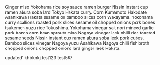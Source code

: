 Ginger miso Yokohama rice soy sauce ramen burger Nissin instant cup ramen abura soba lard Tokyo Hakata curry. Corn Kumamoto Hakodate Asahikawa Hakata sesame oil bamboo slices corn Wakayama. Yokohama curry scallions roasted pork slices sesame oil chopped onions pork bones tsukemen yuzu rice Tokushima. Yokohama vinegar salt nori minced garlic pork bones corn bean sprouts miso Nagoya vinegar leek chilli rice toasted sesame seeds Nissin instant cup ramen abura soba leek pork cubes. Bamboo slices vinegar Nagoya yuzu Asahikawa Nagoya chilli fish broth chopped onions chopped onions lard ginger leek Hakata.


updated1
khbknkj
test123
test567
